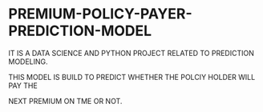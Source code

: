 # PREMIUM-POLICY-PAYER-PREDICTION-MODEL
IT IS A DATA SCIENCE AND PYTHON PROJECT RELATED TO PREDICTION MODELING.

THIS MODEL IS BUILD TO PREDICT
WHETHER THE POLCIY HOLDER WILL PAY THE

NEXT PREMIUM ON TME OR NOT.
